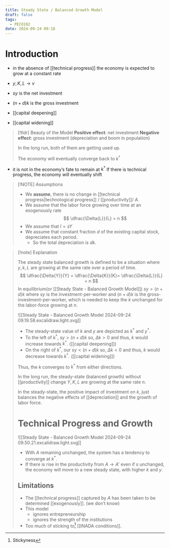 ```yaml
---
title: Steady State / Balanced Growth Model
draft: false
tags:
  - PECO102
date: 2024-09-24 09:18
---
```

# Introduction

- in the absence of [[technical progress]] the economy is expected to grow at a constant rate
- $y, K, L \to v$ 


- $sy$ is the net investment
- $(n+d)k$ is the gross investment

- [[capital deepening]]
- [[capital widening]]


> [!tldr] Beauty of the Model
> **Positive effect**: net investment
> **Negative effect**: gross investment (depreciation and boom in population)
> 
> In the long run, both of them are getting used up.
> 
> The economy will eventually converge back to $k^*$

- it is not in the economy’s fate to remain at $k^*$ If there is technical progress, the economy will eventually shift


> [!NOTE] Assumptions
> 
> - We **assume**, there is no change in [[technical progress|technological progress]] / [[productivity]]/ $A$.
> - We assume that the labor force growing over time at an exogenously rate
> $$
> \dfrac{\Delta{L}}{L} = n
> $$
> - We assume that $I = sY$
> - We assume that constant fraction $d$ of the existing capital stock, depreciates each period.
> 	- So the total depreciation is $dk$.

> [!note] Explanation
> 
> The steady state balanced growth is defined to be a situation where $y, k, L$ are growing at the same rate over a period of time.
> $$
> \dfrac{\Delta{Y}}{Y} = \dfrac{\Delta{K}}{K}= \dfrac{\Delta{L}}{L} = n
> $$
> In equilibrium(or [[Steady State - Balanced Growth Model]])  $sy = (n+d)k$   where $sy$ is the investment-per-worker and $(n+d)k$ is the gross-investment-per-worker, which is needed to keep the $k$ unchanged for the labor-force growing at $n$.
> 
>  ![[Steady State - Balanced Growth Model 2024-09-24 09.19.58.excalidraw.light.svg]]
>  
>  - The steady-state value of $k$ and $y$ are depicted as $k^*$ and $y^*$.
>  - To the left of $k^*$, $sy \gt (n+d)k$  so,  $\Delta{k} \gt 0$ and thus, $k$ would increase towards $k^*$. ([[capital deepening]])
>  - On the right of $k^*$, our $sy \lt (n+d)k$ so, $\Delta{k} \lt 0$ and thus, $k$ would decrease towards $k^*$. ([[capital widening]])
>    
>   Thus, the $k$ converges to $k^*$ from either directions.
>   
>   In the long run, the steady-state (balanced growth) without [[productivity]] change $Y, K, L$ are growing at the same rate $n$.
>   
>   In the steady-state, the positive impact of investment on $k$, just balances the negative effects of [[depreciation]] and the growth of labor force.
>   
>   # Technical Progress and Growth
>    ![[Steady State - Balanced Growth Model 2024-09-24 09.50.21.excalidraw.light.svg]]
>    - With $A$ remaining unchanged, the system has a tendency to converge at $k^*$.
>    - If there is rise in the productivity from $A \to A'$ even if $s$ unchanged, the economy will move to a new steady state, with higher $k$ and $y$.
>    ## Limitations
> - The [[technical progress]] captured by $A$ has been taken to be determined [[exogenously]]. (we don’t know)
> - This model 
> 	- ignores entrepreneurship
> 	- ignores the strength of the institutions
> - Too much of sticking to[^1] [[INADA conditions]].

[^1]: Stickyness


